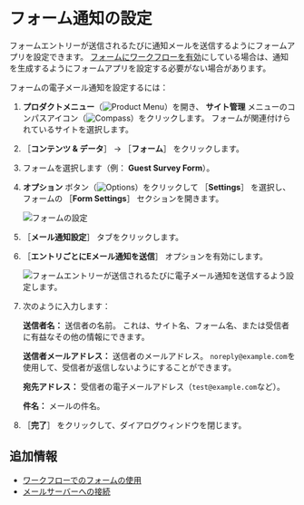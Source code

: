 # フォーム通知の設定

フォームエントリーが送信されるたびに通知メールを送信するようにフォームアプリを設定できます。 [フォームにワークフローを有効](./using-forms-with-a-workflow.md)にしている場合は、通知を生成するようにフォームアプリを設定する必要がない場合があります。

フォームの電子メール通知を設定するには：

1. **プロダクトメニュー**（![Product Menu](../../../images/icon-product-menu.png)）を開き、 **サイト管理** メニューのコンパスアイコン（![Compass](../../../images/icon-compass.png)）をクリックします。 フォームが関連付けられているサイトを選択します。
1. ［**コンテンツ & データ**］ &rarr; ［**フォーム**］ をクリックします。
1. フォームを選択します（例： **Guest Survey Form**）。
1. **オプション** ボタン（![Options](../../../images/icon-options.png)）をクリックして ［**Settings**］ を選択し、フォームの ［**Form Settings**］ セクションを開きます。

    ![フォームの設定](./configuring-form-notifications/images/01.png)

1. ［**メール通知設定**］ タブをクリックします。
1. ［**エントリごとにEメール通知を送信**］ オプションを有効にします。

    ![フォームエントリーが送信されるたびに電子メール通知を送信するよう設定します。](./configuring-form-notifications/images/02.png)

1. 次のように入力します：

    **送信者名：** 送信者の名前。 これは、サイト名、フォーム名、または受信者に有益なその他の情報にできます。

    **送信者メールアドレス：** 送信者のメールアドレス。 `noreply@example.com`を使用して、受信者が返信しないようにすることができます。

    **宛先アドレス：** 受信者の電子メールアドレス（`test@example.com`など）。

    **件名：** メールの件名。

1. ［**完了**］ をクリックして、ダイアログウィンドウを閉じます。

<a name="additional-information" />

## 追加情報

* [ワークフローでのフォームの使用](./using-forms-with-a-workflow.md)
* [メールサーバーへの接続](../../../installation-and-upgrades/setting-up-liferay/configuring-mail/connecting-to-a-mail-server.md)
